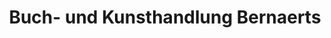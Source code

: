 ---
title: "Buch- und Kunsthandlung Bernaerts"
url: /schleswig/buch-und-kunsthandlung-bernaerts/
shop: Bücher
---